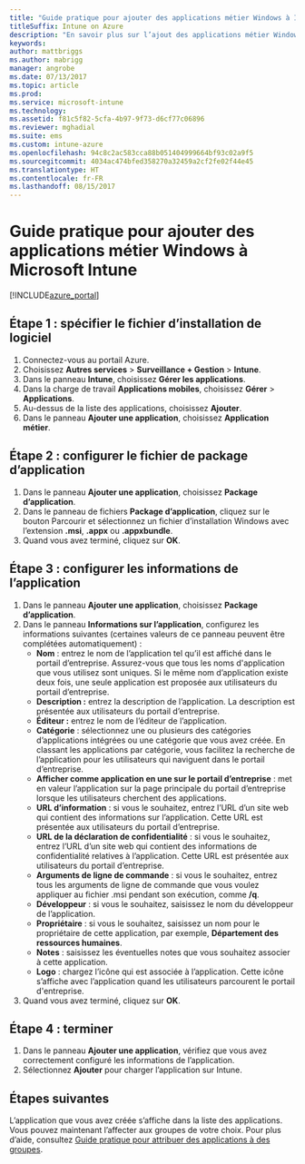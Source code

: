 ```yaml
---
title: "Guide pratique pour ajouter des applications métier Windows à Intune"
titleSuffix: Intune on Azure
description: "En savoir plus sur l’ajout des applications métier Windows à Intune."
keywords: 
author: mattbriggs
ms.author: mabrigg
manager: angrobe
ms.date: 07/13/2017
ms.topic: article
ms.prod: 
ms.service: microsoft-intune
ms.technology: 
ms.assetid: f81c5f82-5cfa-4b97-9f73-d6cf77c06896
ms.reviewer: mghadial
ms.suite: ems
ms.custom: intune-azure
ms.openlocfilehash: 94c8c2ac583cca88b051404999664bf93c02a9f5
ms.sourcegitcommit: 4034ac474bfed358270a32459a2cf2fe02f44e45
ms.translationtype: HT
ms.contentlocale: fr-FR
ms.lasthandoff: 08/15/2017
---
```

# <a name="how-to-add-windows-line-of-business-lob-apps-to-microsoft-intune"></a>Guide pratique pour ajouter des applications métier Windows à Microsoft Intune

[!INCLUDE[azure_portal](./includes/azure_portal.md)]


## <a name="step-1---specify-the-software-setup-file"></a>Étape 1 : spécifier le fichier d’installation de logiciel

1. Connectez-vous au portail Azure.
2. Choisissez **Autres services** > **Surveillance + Gestion** > **Intune**.
3. Dans le panneau **Intune**, choisissez **Gérer les applications**.
4. Dans la charge de travail **Applications mobiles**, choisissez **Gérer** > **Applications**.
5. Au-dessus de la liste des applications, choisissez **Ajouter**.
6. Dans le panneau **Ajouter une application**, choisissez **Application métier**.

## <a name="step-2---configure-the-app-package-file"></a>Étape 2 : configurer le fichier de package d’application

1. Dans le panneau **Ajouter une application**, choisissez **Package d’application**.
2. Dans le panneau de fichiers **Package d’application**, cliquez sur le bouton Parcourir et sélectionnez un fichier d’installation Windows avec l’extension **.msi**, **.appx** ou **.appxbundle**.
3. Quand vous avez terminé, cliquez sur **OK**.


## <a name="step-3---configure-app-information"></a>Étape 3 : configurer les informations de l’application

1. Dans le panneau **Ajouter une application**, choisissez **Package d’application**.
2. Dans le panneau **Informations sur l’application**, configurez les informations suivantes (certaines valeurs de ce panneau peuvent être complétées automatiquement) :
    - **Nom** : entrez le nom de l’application tel qu’il est affiché dans le portail d’entreprise. Assurez-vous que tous les noms d'application que vous utilisez sont uniques. Si le même nom d’application existe deux fois, une seule application est proposée aux utilisateurs du portail d’entreprise.
    - **Description :** entrez la description de l’application. La description est présentée aux utilisateurs du portail d’entreprise.
    - **Éditeur :** entrez le nom de l’éditeur de l’application.
    - **Catégorie** : sélectionnez une ou plusieurs des catégories d’applications intégrées ou une catégorie que vous avez créée. En classant les applications par catégorie, vous facilitez la recherche de l’application pour les utilisateurs qui naviguent dans le portail d’entreprise.
    - **Afficher comme application en une sur le portail d’entreprise** : met en valeur l’application sur la page principale du portail d’entreprise lorsque les utilisateurs cherchent des applications.
    - **URL d’information** : si vous le souhaitez, entrez l’URL d’un site web qui contient des informations sur l’application. Cette URL est présentée aux utilisateurs du portail d’entreprise.
    - **URL de la déclaration de confidentialité** : si vous le souhaitez, entrez l’URL d’un site web qui contient des informations de confidentialité relatives à l’application. Cette URL est présentée aux utilisateurs du portail d’entreprise.
    - **Arguments de ligne de commande** : si vous le souhaitez, entrez tous les arguments de ligne de commande que vous voulez appliquer au fichier .msi pendant son exécution, comme **/q**.
    - **Développeur** : si vous le souhaitez, saisissez le nom du développeur de l’application.
    - **Propriétaire** : si vous le souhaitez, saisissez un nom pour le propriétaire de cette application, par exemple, **Département des ressources humaines**.
    - **Notes** : saisissez les éventuelles notes que vous souhaitez associer à cette application.
    - **Logo** : chargez l’icône qui est associée à l’application. Cette icône s’affiche avec l’application quand les utilisateurs parcourent le portail d'entreprise.
3. Quand vous avez terminé, cliquez sur **OK**.

## <a name="step-4---finish-up"></a>Étape 4 : terminer

1. Dans le panneau **Ajouter une application**, vérifiez que vous avez correctement configuré les informations de l’application.
2. Sélectionnez **Ajouter** pour charger l’application sur Intune.

## <a name="next-steps"></a>Étapes suivantes

L’application que vous avez créée s’affiche dans la liste des applications. Vous pouvez maintenant l’affecter aux groupes de votre choix. Pour plus d’aide, consultez [Guide pratique pour attribuer des applications à des groupes](apps-deploy.md).
